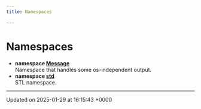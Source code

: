 ```yaml
---
title: Namespaces

---
```


# Namespaces




* **namespace [Message](/Namespaces/namespaceMessage.md)** <br>Namespace that handles some os-independent output. 
* **namespace [std](/Namespaces/namespacestd.md)** <br>STL namespace. 



-------------------------------

Updated on 2025-01-29 at 16:15:43 +0000
